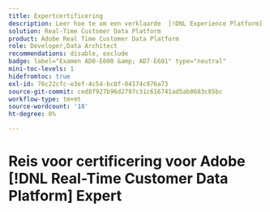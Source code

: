 ```yaml
---
title: Expertcertificering
description: Leer hoe te om een verklaarde  [!DNL Experience Platform]  Deskundige in  [!DNL Real-Time Customer Data Platform] te worden
solution: Real-Time Customer Data Platform
product: Adobe Real Time Customer Data Platform
role: Developer,Data Architect
recommendations: disable, exclude
badge: label="Examen AD0-E600 &amp; AD7-E601" type="neutral"
mini-toc-levels: 1
hidefromtoc: true
exl-id: 76c22cfc-e3ef-4c54-bc8f-04174c976a73
source-git-commit: ced8f927b96d2797c31c616741ad5ab8683c85bc
workflow-type: tm+mt
source-wordcount: '18'
ht-degree: 0%

---
```


# Reis voor certificering voor Adobe [!DNL Real-Time Customer Data Platform] Expert

